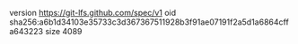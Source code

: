 version https://git-lfs.github.com/spec/v1
oid sha256:a6b1d34103e35733c3d367367511928b3f91ae07191f2a5d1a6864cffa643223
size 4089
